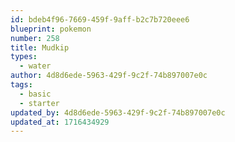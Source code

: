 ```yaml
---
id: bdeb4f96-7669-459f-9aff-b2c7b720eee6
blueprint: pokemon
number: 258
title: Mudkip
types:
  - water
author: 4d8d6ede-5963-429f-9c2f-74b897007e0c
tags:
  - basic
  - starter
updated_by: 4d8d6ede-5963-429f-9c2f-74b897007e0c
updated_at: 1716434929
---
```

